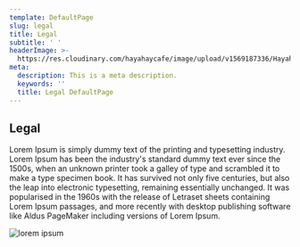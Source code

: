 ```yaml
---
template: DefaultPage
slug: legal
title: Legal
subtitle: ' '
headerImage: >-
  https://res.cloudinary.com/hayahaycafe/image/upload/v1569187336/Hayahay%20Cafe/default_qqvv4j.jpg
meta:
  description: This is a meta description.
  keywords: ''
  title: Legal DefaultPage
---
```

## Legal

Lorem Ipsum is simply dummy text of the printing and typesetting industry. Lorem Ipsum has been the
industry's standard dummy text ever since the 1500s, when an unknown printer took a galley of type
and scrambled it to make a type specimen book. It has survived not only five centuries, but also the
leap into electronic typesetting, remaining essentially unchanged. It was popularised in the 1960s
with the release of Letraset sheets containing Lorem Ipsum passages, and more recently with desktop
publishing software like Aldus PageMaker including versions of Lorem Ipsum.

![lorem ipsum](https://picsum.photos/200/300)
